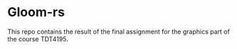 # Gloom-rs

This repo contains the result of the final assignment for the graphics part of the course TDT4195.
